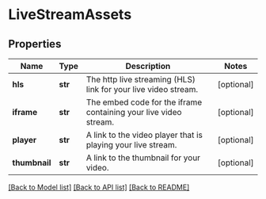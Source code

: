 # LiveStreamAssets

## Properties
Name | Type | Description | Notes
------------ | ------------- | ------------- | -------------
**hls** | **str** | The http live streaming (HLS) link for your live video stream. | [optional] 
**iframe** | **str** | The embed code for the iframe containing your live video stream. | [optional] 
**player** | **str** | A link to the video player that is playing your live stream. | [optional] 
**thumbnail** | **str** | A link to the thumbnail for your video. | [optional] 

[[Back to Model list]](../README.md#documentation-for-models) [[Back to API list]](../README.md#documentation-for-api-endpoints) [[Back to README]](../README.md)


